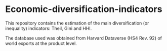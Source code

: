 # Economic-diversification-indicators
This repository contains the estimation of the main diversification (or inequality) indicators: Theil, Gini and HHI.


The database used was obtained from Harvard Dataverse (HS4 Rev. 92) of world exports at the product level.
